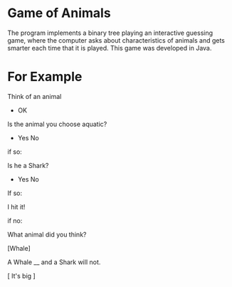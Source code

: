 # Game of Animals
The program implements a binary tree playing an interactive guessing game, where the computer asks about characteristics of animals and gets smarter each time that it is played. This game was developed in Java.

# For Example

Think of an animal

- OK

Is the animal you choose aquatic?

- Yes No

if so:

Is he a Shark?

- Yes No

If so:

I hit it!

if no:

What animal did you think?

[Whale]

A Whale __ and a Shark will not.

[ It's big ]
